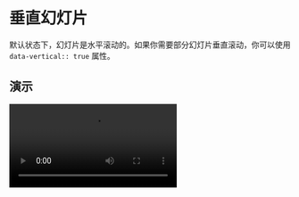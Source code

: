 # 垂直幻灯片

默认状态下，幻灯片是水平滚动的。如果你需要部分幻灯片垂直滚动，你可以使用 `data-vertical:: true` 属性。

## 演示

<video controls="controls" src="/assets/screencast/vertical.mp4" />
